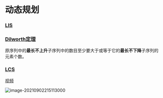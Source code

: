 # 动态规划

### [LIS](https://www.bilibili.com/video/BV137411B7BN?from=search&seid=4889461958248846624)



### [Dilworth定理](https://www.bilibili.com/video/BV1RA411M7sS?from=search&seid=10779278569673182828)

原序列中的**最长不上升**子序列中的数目至少要大于或等于它的**最长不下降**子序列的元素个数。

### [LCS](https://www.bilibili.com/video/BV14A411v7mP/?spm_id_from=333.788.recommend_more_video.2)

[视频](https://www.bilibili.com/video/BV1Yp4y1U7Lf/?spm_id_from=333.788.recommend_more_video.-1)

![image-20210902215113000](C:\Users\wangz\AppData\Roaming\Typora\typora-user-images\image-20210902215113000.png)

